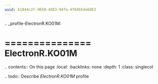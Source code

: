 ```yaml
---
uuid: 61044c2f-9650-4d83-947a-4f84b5de6863
---
```

.. _profile-ElectronR.KO01M:

===============
ElectronR.KO01M
===============

.. contents:: On this page
    :local:
    :backlinks: none
    :depth: 1
    :class: singlecol

.. todo::
    Describe *ElectronR.KO01M* profile
